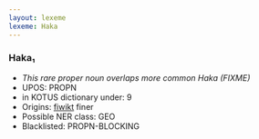 ```yaml
---
layout: lexeme
lexeme: Haka
---
```


###  Haka₁

* _This rare proper noun overlaps more common *Haka* (FIXME)_
* UPOS:  PROPN
* in KOTUS dictionary under:  9
* Origins: [fiwikt](https://fi.wiktionary.org/wiki/Haka) finer 
* Possible NER class:  GEO
* Blacklisted:  PROPN-BLOCKING


